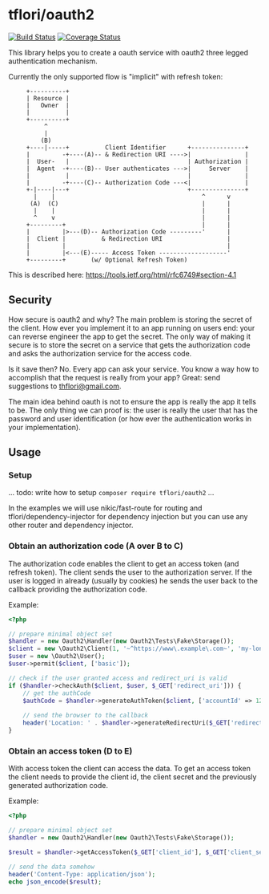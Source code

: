 # tflori/oauth2

[![Build Status](https://travis-ci.org/tflori/oauth2.svg?branch=master)](https://travis-ci.org/tflori/oauth2)
[![Coverage Status](https://coveralls.io/repos/github/tflori/oauth2/badge.svg?branch=master)](https://coveralls.io/github/tflori/oauth2?branch=master)

This library helps you to create a oauth service with oauth2 three legged authentication mechanism.

Currently the only supported flow is "implicit" with refresh token:

```
     +----------+
     | Resource |
     |   Owner  |
     |          |
     +----------+
          ^
          |
         (B)
     +----|-----+          Client Identifier      +---------------+
     |         -+----(A)-- & Redirection URI ---->|               |
     |  User-   |                                 | Authorization |
     |  Agent  -+----(B)-- User authenticates --->|     Server    |
     |          |                                 |               |
     |         -+----(C)-- Authorization Code ---<|               |
     +-|----|---+                                 +---------------+
       |    |                                         ^      v
      (A)  (C)                                        |      |
       |    |                                         |      |
       ^    v                                         |      |
     +---------+                                      |      |
     |         |>---(D)-- Authorization Code ---------'      |
     |  Client |          & Redirection URI                  |
     |         |                                             |
     |         |<---(E)----- Access Token -------------------'
     +---------+       (w/ Optional Refresh Token)
```

This is described here: https://tools.ietf.org/html/rfc6749#section-4.1

## Security

How secure is oauth2 and why? The main problem is storing the secret of the client. How ever you implement it to an app
running on users end: your can reverse engineer the app to get the secret. The only way of making it secure is to store
the secret on a service that gets the authorization code and asks the authorization service for the access code.
 
Is it save then? No. Every app can ask your service. You know a way how to accomplish that the request is really from
your app? Great: send suggestions to thflori@gmail.com.

The main idea behind oauth is not to ensure the app is really the app it tells to be. The only thing we can proof is: 
the user is really the user that has the password and user identification (or how ever the authentication works in
your implementation).

## Usage

### Setup

... todo: write how to setup `composer require tflori/oauth2` ...

In the examples we will use nikic/fast-route for routing and tflori/dependency-injector for dependency injection but
you can use any other router and dependency injector.


### Obtain an authorization code (A over B to C)

The authorization code enables the client to get an access token (and refresh token). The client sends the user
to the authorization server. If the user is logged in already (usually by cookies) he sends the user back to the
callback providing the authorization code.

Example:
```php
<?php

// prepare minimal object set
$handler = new Oauth2\Handler(new Oauth2\Tests\Fake\Storage());
$client = new \Oauth2\Client(1, '~^https://www\.example\.com~', 'my-long-secret');
$user = new \Oauth2\User();
$user->permit($client, ['basic']);

// check if the user granted access and redirect_uri is valid
if ($handler->checkAuth($client, $user, $_GET['redirect_uri'])) {
    // get the authCode
    $authCode = $handler->generateAuthToken($client, ['accountId' => 123, 'email' => 'john.doe@example.com']);
    
    // send the browser to the callback
    header('Location: ' . $handler->generateRedirectUri($_GET['redirect_uri'], $authCode));
}
```

### Obtain an access token (D to E)

With access token the client can access the data. To get an access token the client needs to provide the client id,
the client secret and the previously generated authorization code. 

Example:
```php
<?php

// prepare minimal object set
$handler = new Oauth2\Handler(new Oauth2\Tests\Fake\Storage());

$result = $handler->getAccessToken($_GET['client_id'], $_GET['client_secret'], $_GET['code']);

// send the data somehow
header('Content-Type: application/json');
echo json_encode($result);
```
